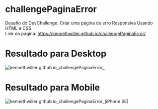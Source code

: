 # challengePaginaError
 Desafio do DevChallenge: Criar uma página de erro Responsiva Usando HTML e CSS <br>
 Link da página: https://kennethwiller.github.io/challengePaginaError/ <br> 
 
 # Resultado para Desktop <br>
 ![kennethwiller github io_challengePaginaError_](https://user-images.githubusercontent.com/81170337/181090990-bb0bc72d-7469-438b-bcf6-5008c1b0da47.png) <br>
 
 # Resultado para Mobile <br>
 ![kennethwiller github io_challengePaginaError_(iPhone SE)](https://user-images.githubusercontent.com/81170337/181091094-485ae1fd-00a7-43a9-9620-282678d1113a.png)


